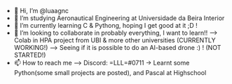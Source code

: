 - 👋 Hi, I’m @luaagnc
- 👀 I’m studying Aeronautical Engineering at Universidade da Beira Interior
- 🌱 I’m currently learning C & Pythong, hoping I get good at it ;D !
- 💞️ I’m looking to collaborate in probably everything, I want to learn!!
      --> Colab in HPA project from UBI & more other universities (CURRENTLY WORKING!)
        --> Seeing if it is possible to do an AI-based drone :) ! (NOT STARTED!)
- 📫 How to reach me --> Discord: =LLL=#0711
-> Learnt some Python(some small projects are posted), and Pascal at Highschool
<!---
luisgnc/luisgnc is a ✨ special ✨ repository because its `README.md` (this file) appears on your GitHub profile.
You can click the Preview link to take a look at your changes.
--->
